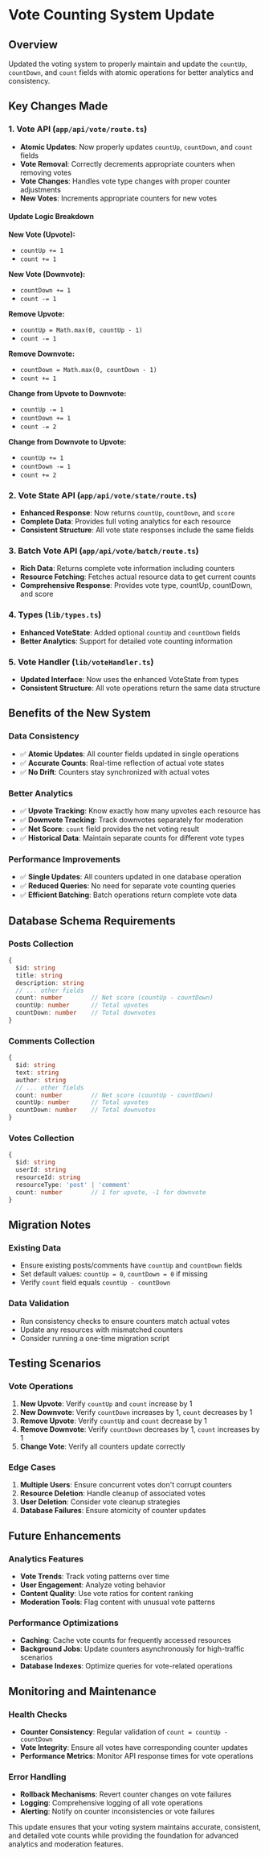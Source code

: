 # Vote Counting System Update

## Overview
Updated the voting system to properly maintain and update the `countUp`, `countDown`, and `count` fields with atomic operations for better analytics and consistency.

## Key Changes Made

### 1. **Vote API (`app/api/vote/route.ts`)**
- **Atomic Updates**: Now properly updates `countUp`, `countDown`, and `count` fields
- **Vote Removal**: Correctly decrements appropriate counters when removing votes
- **Vote Changes**: Handles vote type changes with proper counter adjustments
- **New Votes**: Increments appropriate counters for new votes

#### **Update Logic Breakdown**

**New Vote (Upvote):**
- `countUp += 1`
- `count += 1`

**New Vote (Downvote):**
- `countDown += 1`
- `count -= 1`

**Remove Upvote:**
- `countUp = Math.max(0, countUp - 1)`
- `count -= 1`

**Remove Downvote:**
- `countDown = Math.max(0, countDown - 1)`
- `count += 1`

**Change from Upvote to Downvote:**
- `countUp -= 1`
- `countDown += 1`
- `count -= 2`

**Change from Downvote to Upvote:**
- `countUp += 1`
- `countDown -= 1`
- `count += 2`

### 2. **Vote State API (`app/api/vote/state/route.ts`)**
- **Enhanced Response**: Now returns `countUp`, `countDown`, and `score`
- **Complete Data**: Provides full voting analytics for each resource
- **Consistent Structure**: All vote state responses include the same fields

### 3. **Batch Vote API (`app/api/vote/batch/route.ts`)**
- **Rich Data**: Returns complete vote information including counters
- **Resource Fetching**: Fetches actual resource data to get current counts
- **Comprehensive Response**: Provides vote type, countUp, countDown, and score

### 4. **Types (`lib/types.ts`)**
- **Enhanced VoteState**: Added optional `countUp` and `countDown` fields
- **Better Analytics**: Support for detailed vote counting information

### 5. **Vote Handler (`lib/voteHandler.ts`)**
- **Updated Interface**: Now uses the enhanced VoteState from types
- **Consistent Structure**: All vote operations return the same data structure

## Benefits of the New System

### **Data Consistency**
- ✅ **Atomic Updates**: All counter fields updated in single operations
- ✅ **Accurate Counts**: Real-time reflection of actual vote states
- ✅ **No Drift**: Counters stay synchronized with actual votes

### **Better Analytics**
- ✅ **Upvote Tracking**: Know exactly how many upvotes each resource has
- ✅ **Downvote Tracking**: Track downvotes separately for moderation
- ✅ **Net Score**: `count` field provides the net voting result
- ✅ **Historical Data**: Maintain separate counts for different vote types

### **Performance Improvements**
- ✅ **Single Updates**: All counters updated in one database operation
- ✅ **Reduced Queries**: No need for separate vote counting queries
- ✅ **Efficient Batching**: Batch operations return complete vote data

## Database Schema Requirements

### **Posts Collection**
```typescript
{
  $id: string
  title: string
  description: string
  // ... other fields
  count: number        // Net score (countUp - countDown)
  countUp: number      // Total upvotes
  countDown: number    // Total downvotes
}
```

### **Comments Collection**
```typescript
{
  $id: string
  text: string
  author: string
  // ... other fields
  count: number        // Net score (countUp - countDown)
  countUp: number      // Total upvotes
  countDown: number    // Total downvotes
}
```

### **Votes Collection**
```typescript
{
  $id: string
  userId: string
  resourceId: string
  resourceType: 'post' | 'comment'
  count: number        // 1 for upvote, -1 for downvote
}
```

## Migration Notes

### **Existing Data**
- Ensure existing posts/comments have `countUp` and `countDown` fields
- Set default values: `countUp = 0`, `countDown = 0` if missing
- Verify `count` field equals `countUp - countDown`

### **Data Validation**
- Run consistency checks to ensure counters match actual votes
- Update any resources with mismatched counters
- Consider running a one-time migration script

## Testing Scenarios

### **Vote Operations**
1. **New Upvote**: Verify `countUp` and `count` increase by 1
2. **New Downvote**: Verify `countDown` increases by 1, `count` decreases by 1
3. **Remove Upvote**: Verify `countUp` and `count` decrease by 1
4. **Remove Downvote**: Verify `countDown` decreases by 1, `count` increases by 1
5. **Change Vote**: Verify all counters update correctly

### **Edge Cases**
1. **Multiple Users**: Ensure concurrent votes don't corrupt counters
2. **Resource Deletion**: Handle cleanup of associated votes
3. **User Deletion**: Consider vote cleanup strategies
4. **Database Failures**: Ensure atomicity of counter updates

## Future Enhancements

### **Analytics Features**
- **Vote Trends**: Track voting patterns over time
- **User Engagement**: Analyze voting behavior
- **Content Quality**: Use vote ratios for content ranking
- **Moderation Tools**: Flag content with unusual vote patterns

### **Performance Optimizations**
- **Caching**: Cache vote counts for frequently accessed resources
- **Background Jobs**: Update counters asynchronously for high-traffic scenarios
- **Database Indexes**: Optimize queries for vote-related operations

## Monitoring and Maintenance

### **Health Checks**
- **Counter Consistency**: Regular validation of `count = countUp - countDown`
- **Vote Integrity**: Ensure all votes have corresponding counter updates
- **Performance Metrics**: Monitor API response times for vote operations

### **Error Handling**
- **Rollback Mechanisms**: Revert counter changes on vote failures
- **Logging**: Comprehensive logging of all vote operations
- **Alerting**: Notify on counter inconsistencies or vote failures

This update ensures that your voting system maintains accurate, consistent, and detailed vote counts while providing the foundation for advanced analytics and moderation features.
